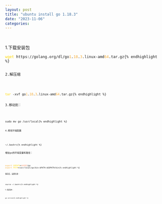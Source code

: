 ```yaml
---
layout: post
title: "ubuntu install go 1.18.3"
date: "2023-11-06"
categories: 
---
```

<p>&nbsp;</p>

<p>1.下载安装包</p>

<pre>
<code><span style="color:#ffd700">wget</span> https://golang.org/dl/go<span style="color:#f5ab35">1</span>.<span style="color:#f5ab35">18</span>.<span style="color:#f5ab35">3</span>.linux-amd<span style="color:#f5ab35">64</span>.tar.gz{% endhighlight %}

<p>2.解压缩</p>

<pre>
<code><span style="color:#ffd700">tar</span> -xvf go<span style="color:#f5ab35">1</span>.<span style="color:#f5ab35">18</span>.<span style="color:#f5ab35">3</span>.linux-amd<span style="color:#f5ab35">64</span>.tar.gz{% endhighlight %}

<p>3.移动到：</p>

<pre>
<code>sudo mv go /usr/local{% endhighlight %}

<p><code>4.修改环境配置</code></p>

<pre>
<code>~/.bashrc{% endhighlight %}

<p>增加go的环境变量和路径：</p>

<pre>
<code><span style="color:#f5ab35">export</span> <span style="color:#ffd700">GOPATH</span>=<span style="color:#ffa07a">$HOME</span>/go
<span style="color:#f5ab35">export</span> <span style="color:#ffd700">PATH</span>=/usr/local/go/bin:$PATH:$GOPATH/bin{% endhighlight %}

<p><code>保存后，设置生效：</code></p>

<pre>
<code>source ~/.bashrc{% endhighlight %}

<p><code>5.验证版本：</code></p>

<pre>
<code>go version{% endhighlight %}

